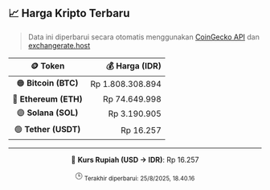 

<!-- HARGA_KRIPTO -->
## 📈 Harga Kripto Terbaru

> Data ini diperbarui secara otomatis menggunakan [CoinGecko API](https://www.coingecko.com/) dan [exchangerate.host](https://exchangerate.host/)

<div align="center">

| 🪙 Token | 💰 Harga (IDR) |
|:------:|---------------:|
| 🟠 **Bitcoin (BTC)**   | Rp 1.808.308.894 |
| 🔵 **Ethereum (ETH)**  | Rp 74.649.998 |
| 🟣 **Solana (SOL)**    | Rp 3.190.905 |
| 🟢 **Tether (USDT)**   | Rp 16.257 |

---

💱 **Kurs Rupiah (USD → IDR)**: Rp 16.257

🕒 <sub>Terakhir diperbarui: 25/8/2025, 18.40.16</sub>

</div>
<!-- /HARGA_KRIPTO -->